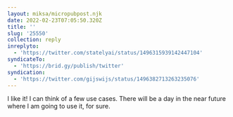 ```yaml
---
layout: miksa/micropubpost.njk
date: 2022-02-23T07:05:50.320Z
title: ''
slug: '25550'
collection: reply
inreplyto:
  - 'https://twitter.com/statelyai/status/1496315939142447104'
syndicateTo:
  - 'https://brid.gy/publish/twitter'
syndication:
  - 'https://twitter.com/gijswijs/status/1496382713263235076'
---
```

I like it! I can think of a few use cases. There will be a day in the near future where I am going to use it, for sure.
